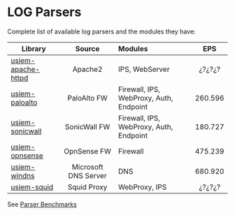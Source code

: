 # LOG Parsers

Complete list of available log parsers and the modules they have:

| Library        | Source           | Modules  | EPS             |
| -------------- |:----------------:|:--------|:----------------:|
|[usiem-apache-httpd ](https://github.com/u-siem/usiem-apache-httpd)| Apache2 | IPS, WebServer | ¿?¿?¿? |
|[usiem-paloalto ](https://github.com/u-siem/usiem-paloalto)| PaloAlto FW | Firewall, IPS, WebProxy, Auth, Endpoint | 260.596 |
|[usiem-sonicwall ](https://github.com/u-siem/usiem-sonicwall)| SonicWall FW | Firewall, IPS, WebProxy, Auth, Endpoint | 180.727 |
|[usiem-opnsense ](https://github.com/u-siem/usiem-opnsense)| OpnSense FW | Firewall | 475.239 |
|[usiem-windns ](https://github.com/u-siem/usiem-windns)| Microsoft DNS Server | DNS | 680.920 |
|[usiem-squid ](https://github.com/u-siem/usiem-squid)| Squid Proxy | WebProxy, IPS | ¿?¿?¿? |

See [Parser Benchmarks](https://github.com/u-siem/parser-benchmarks)